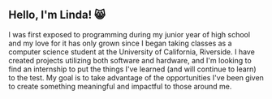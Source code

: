 ## Hello, I'm Linda! 😸

<!--
**lindgh/lindgh** is a ✨ _special_ ✨ repository because its `README.md` (this file) appears on your GitHub profile.

Here are some ideas to get you started:

- 🔭 I’m currently working on ...
- 🌱 I’m currently learning ...
- 👯 I’m looking to collaborate on ...
- 🤔 I’m looking for help with ...
- 💬 Ask me about ...
- 📫 How to reach me: ...
- 😄 Pronouns: ...
- ⚡ Fun fact: ...
-->

I was first exposed to programming during my junior year of high school and my love for it has only grown since I began taking classes as a computer science student at the University of California, Riverside. I have created projects utilizing both software and hardware, and I'm looking to find an internship to put the things I've learned (and will continue to learn) to the test. My goal is to take advantage of the opportunities I've been given to create something meaningful and impactful to those around me.
